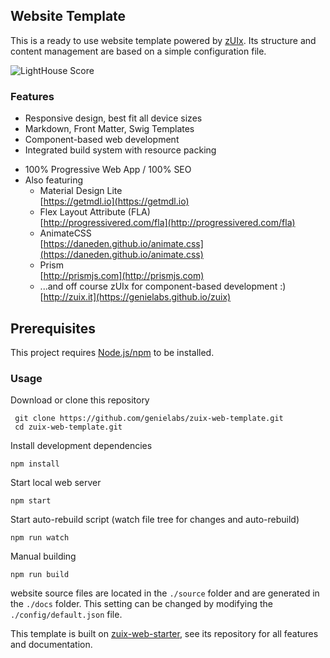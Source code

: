 ## Website Template

This is a ready to use website template powered by
[zUIx](https://genielabs.github.io/zuix).
Its structure and content management are based on a simple configuration file.

![LightHouse Score](https://genielabs.github.io/images/lighthouse_score.png)

### Features

- Responsive design, best fit all device sizes
- Markdown, Front Matter, Swig Templates
- Component-based web development
- Integrated build system with resource packing
<!-- TODO: wip - Generated application consist of a single .html file that can be opened locally, without a web server -->
- 100% Progressive Web App / 100% SEO
- Also featuring
    - Material Design Lite<br/>
      [https://getmdl.io](https://getmdl.io)
    - Flex Layout Attribute (FLA)<br/>
      [http://progressivered.com/fla](http://progressivered.com/fla)
    - AnimateCSS<br/>
      [https://daneden.github.io/animate.css](https://daneden.github.io/animate.css)
    - Prism<br/>
      [http://prismjs.com](http://prismjs.com)
    - ...and off course zUIx for component-based development :)<br/>
      [http://zuix.it](https://genielabs.github.io/zuix)

## Prerequisites

This project requires [Node.js/npm](https://www.npmjs.com/get-npm) to be installed.

### Usage

Download or clone this repository

     git clone https://github.com/genielabs/zuix-web-template.git
     cd zuix-web-template.git

Install development dependencies

    npm install

Start local web server

    npm start

Start auto-rebuild script (watch file tree for changes and auto-rebuild)

    npm run watch

Manual building

    npm run build

website source files are located in the `./source` folder and are
generated in the `./docs` folder.
This setting can be changed by modifying the `./config/default.json` file.

This template is built on [zuix-web-starter](https://github.com/genemars/zuix-web-starter),
see its repository for all features and documentation.
